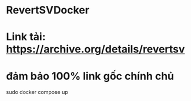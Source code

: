 # RevertSVDocker

# Link tải: https://archive.org/details/revertsv

# đảm bảo 100% link gốc chính chủ

sudo docker compose up
